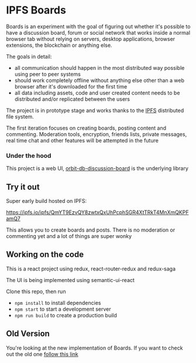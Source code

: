# IPFS Boards

Boards is an experiment with the goal of figuring out whether it's possible to have
a discussion board, forum or social network that works inside a normal browser tab
without relying on servers, desktop applications, browser extensions, the blockchain
or anything else.

The goals in detail:

- all communication should happen in the most distributed way possible using
peer to peer systems
- should work completely offline without anything else other than a web browser
after it's downloaded for the first time 
- all data including assets, code and user created content needs to be distributed
and/or replicated between the users

The project is in prototype stage and works thanks to the [IPFS](https://ipfs.io)
distributed file system.

The first iteration focuses on creating boards, posting content and commenting.
Moderation tools, encryption, friends lists, private messages, real time chat and
other features will be attempted in the future

### Under the hood

This project is a web UI, [orbit-db-discussion-board](https://github.com/fazo96/orbit-db-discussion-board)
is the underlying library

## Try it out

Super early build hosted on IPFS:

https://ipfs.io/ipfs/QmYT9EzvQY8zwtxQxUhPcphSGR4XtTRkT4MnXmQKPFamQ7

This allows you to create boards and posts. There is no moderation
or commenting yet and a lot of things are super wonky

## Working on the code

This is a react project using redux, react-router-redux and redux-saga

The UI is being implemented using semantic-ui-react

Clone this repo, then run

- `npm install` to install dependencies
- `npm start` to start a development server
- `npm run build` to create a production build

## Old Version

You're looking at the new implementation of Boards. If you want to check out the
old one [follow this link](https://github.com/fazo96/ipfs-boards/tree/legacy)